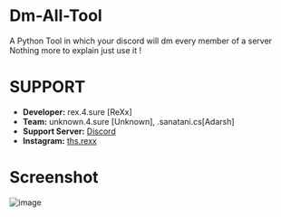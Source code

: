 # Dm-All-Tool
A Python Tool in which your discord will dm every member of a server
Nothing more to explain just use it !


# SUPPORT
- **Developer:** rex.4.sure [ReXx]
- **Team:** unknown.4.sure [Unknown], .sanatani.cs[Adarsh]
- **Support Server:** [Discord](https://discord.gg/hindustani)
- **Instagram:** [ths.rexx](https://instagram.com/ths.rexx)

# Screenshot
![image](https://github.com/ReXx4SuRe/Dm-All-Tool/assets/161481850/391b470d-0cd2-4b0e-af0c-c4fb1c3c8262)
